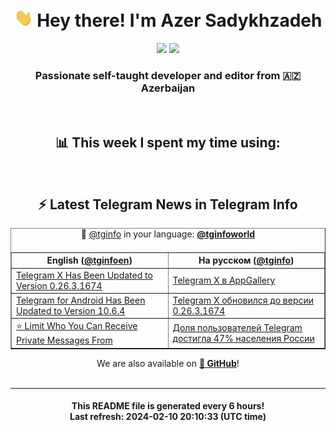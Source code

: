 <div align="center">
	<div>
		<h1>
      <img src="./assets/hi.gif" width="30px"> Hey there! I'm Azer Sadykhzadeh
    </h1>
    <img height="18" src="https://komarev.com/ghpvc/?username=sadykhzadeh&label=Views&color=2081c1&style=flat-square" />
		<a href="https://wakatime.com/Azer"> <img height="18" src="https://wakatime.com/badge/user/f80ae27a-c328-426f-a381-bc84136e2dd6.svg" /> </a>
    <h3>
      Passionate self-taught developer and editor from 🇦🇿 Azerbaijan
    </h3>
  </div>
  <br>

<h2>📊 This week I spent my time using:</h2>

<!--START_SECTION:waka-->
<!--END_SECTION:waka-->

<br>

<h2>⚡️ Latest Telegram News in Telegram Info</h2>
  <table border>
		<tr>
			<th width="50%">English (<a href="https://t.me/tginfoen">@tginfoen</a>)</th>
			<th>На русском (<a href="https://t.me/tginfo">@tginfo</a>)</th>
		</tr>
		<caption>🚩 <a href="https://t.me/tginfo">@tginfo</a> in your language: <a href="https://t.me/tginfoworld"><b>@tginfoworld</b></a><caption/>
  <tr><td><a href="https://t.me/tginfoen/1844">Telegram X Has Been Updated to Version 0.26.3.1674</a></td>
    <td><a href="https://t.me/tginfo/3932">Telegram X в AppGallery</a></td></tr><tr><td><a href="https://t.me/tginfoen/1843">Telegram for Android Has Been Updated to Version 10.6.4</a></td>
    <td><a href="https://t.me/tginfo/3931">Telegram X обновился до версии 0.26.3.1674</a></td></tr><tr><td><a href="https://t.me/tginfoen/1842">⭐ Limit Who You Can Receive Private Messages From</a></td>
    <td><a href="https://t.me/tginfo/3930">Доля пользователей Telegram достигла 47% населения России</a></td></tr>
</table>
We are also available on <a href="https://github.com/tginfo"><b>🐙 GitHub</b></a>!
</div>

<br>
<hr>
<h4 align="center">This README file is generated <b>every 6 hours</b>!</br>Last refresh: <b>2024-02-10 20:10:33 (UTC time)</b></h4>
